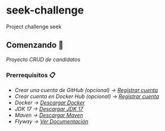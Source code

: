 # seek-challenge
Project challenge seek

## Comenzando  🚀

_Proyecto CRUD de candidatos_

### Prerrequisitos 📋

* _Crear una cuenta de GitHub (opcional) -> [Registrar cuenta](https://github.com/join)_
* _Crear cuenta en Docker Hub (opcional) -> [Registrar cuenta](https://www.docker.com/products/docker-hub/)_
* _Docker -> [Descargar Docker](https://www.docker.com/products/docker-desktop/)_
* _JDK 17 -> [Descargar JDK 17]([https://www.oracle.com/java/technologies/javase/jdk11-archive-downloads.html](https://docs.aws.amazon.com/corretto/latest/corretto-17-ug/downloads-list.html))_
* _Maven -> [Descargar Maven]([https://www.oracle.com/java/technologies/javase/jdk11-archive-downloads.html](https://docs.aws.amazon.com/corretto/latest/corretto-17-ug/downloads-list.html)(https://maven.apache.org/download.cgi))_
* _Flyway -> [Ver Documentación]([[https://www.oracle.com/java/technologies/javase/jdk11-archive-downloads.html](https://docs.aws.amazon.com/corretto/latest/corretto-17-ug/downloads-list.html)](https://unpocodejava.com/2018/01/02/que-es-flyway/))_
